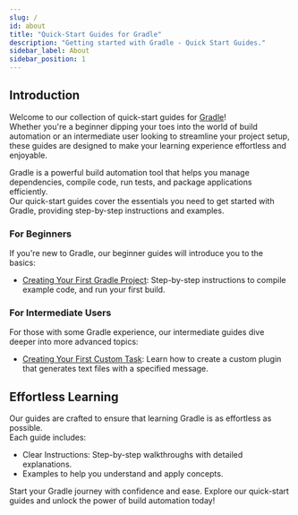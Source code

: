 ```yaml
---
slug: /
id: about
title: "Quick-Start Guides for Gradle"
description: "Getting started with Gradle - Quick Start Guides."
sidebar_label: About
sidebar_position: 1
---
```


## Introduction

Welcome to our collection of quick-start guides for [Gradle](https://gradle.org/ "Link to the website of Gradle")!<br />
Whether you're a beginner dipping your toes into the world of build automation or an intermediate user looking to streamline your project setup,
these guides are designed to make your learning experience effortless and enjoyable.

Gradle is a powerful build automation tool that helps you manage dependencies, compile code, run tests, and package applications efficiently.<br />
Our quick-start guides cover the essentials you need to get started with Gradle, providing step-by-step instructions and examples.

### For Beginners

If you're new to Gradle, our beginner guides will introduce you to the basics:

- [Creating Your First Gradle Project](./quick-start-guides/getting-started.md "Link to Getting Started Guide"): Step-by-step instructions to compile example code, and run your first build.

### For Intermediate Users

For those with some Gradle experience, our intermediate guides dive deeper into more advanced topics:

- [Creating Your First Custom Task](./quick-start-guides/technical-writer.md "Link to Technical Writer Guide"): Learn how to create a custom plugin that generates text files with a specified message.

## Effortless Learning

Our guides are crafted to ensure that learning Gradle is as effortless as possible.<br />
Each guide includes:

- Clear Instructions: Step-by-step walkthroughs with detailed explanations.
- Examples to help you understand and apply concepts.

Start your Gradle journey with confidence and ease. Explore our quick-start guides and unlock the power of build automation today!
